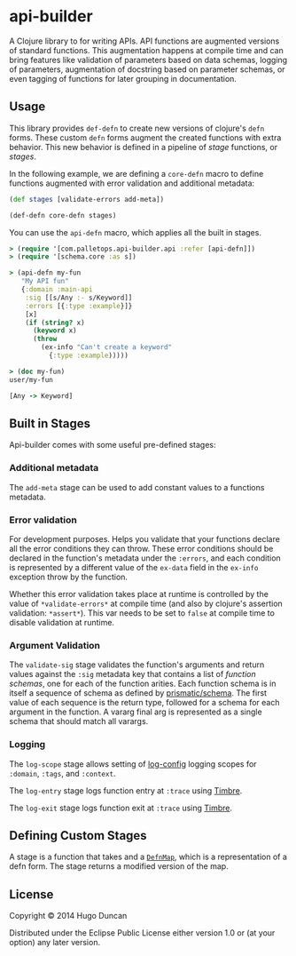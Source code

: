 # api-builder

A Clojure library to for writing APIs. API functions are augmented
versions of standard functions. This augmentation happens at compile
time and can bring features like validation of parameters based on
data schemas, logging of parameters, augmentation of docstring based
on parameter schemas, or even tagging of functions for later grouping
in documentation.

## Usage

This library provides `def-defn` to create new versions of clojure's
`defn` forms. These custom `defn` forms augment the created functions with extra
behavior. This new behavior is defined in a pipeline of _stage_
functions, or _stages_.

In the following example, we are defining a `core-defn` macro to
define functions augmented with error validation and additional metadata:

```clj
(def stages [validate-errors add-meta])

(def-defn core-defn stages)
```

You can use the `api-defn` macro, which applies all the built in stages.

```clj
> (require '[com.palletops.api-builder.api :refer [api-defn]])
> (require '[schema.core :as s])

> (api-defn my-fun
   "My API fun"
   {:domain :main-api
    :sig [[s/Any :- s/Keyword]]
    :errors [{:type :example}]}
    [x]
    (if (string? x)
      (keyword x)
      (throw
        (ex-info "Can't create a keyword"
          {:type :example)))))

> (doc my-fun)
user/my-fun

[Any -> Keyword]
```

## Built in Stages

Api-builder comes with some useful pre-defined stages:

### Additional metadata

The `add-meta` stage can be used to add constant values to a
functions metadata.

### Error validation

For development purposes. Helps you validate that your functions
declare all the error conditions they can throw. These error
conditions should be declared in the function's metadata under the
`:errors`, and each condition is represented by a different value of
the `ex-data` field in the `ex-info` exception throw by the function.

Whether this error validation takes place at runtime is controlled by
the value of `*validate-errors*` at compile time (and also by
clojure's assertion validation: `*assert*`). This var needs to be set
to `false` at compile time to disable validation at runtime.

### Argument Validation

The `validate-sig` stage validates the function's arguments and return
values against the `:sig` metadata key that contains a list of
_function schemas_, one for each of the function arities. Each
function schema is in itself a sequence of schema as defined by
[prismatic/schema](https://github.com/prismatic/schema). The first
value of each sequence is the return type, followed for a schema for
each argument in the function. A vararg final arg is represented as a
single schema that should match all varargs.

### Logging

The `log-scope` stage allows setting of [log-config][log-config]
logging scopes for `:domain`, `:tags`, and `:context`.

The `log-entry` stage logs function entry at `:trace` using [Timbre][timbre].

The `log-exit` stage logs function exit at `:trace` using [Timbre][timbre].

## Defining Custom Stages

A stage is a function that takes and a
[`DefnMap`](https://github.com/palletops/api-builder/blob/master/src/com/palletops/api_builder.clj#L16),
which is a representation of a defn form. The stage returns a modified
version of the map.

## License

Copyright © 2014 Hugo Duncan

Distributed under the Eclipse Public License either version 1.0 or (at
your option) any later version.

[log-config]: https://github.com/palletops/log-config "log-config"
[timbre]: https://github.com/ptaoussanis/timbre "Timbre"
